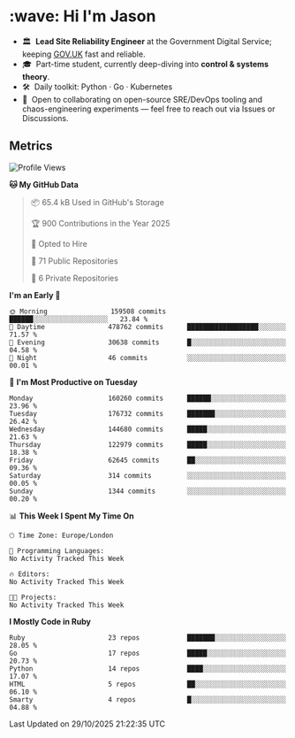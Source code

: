 <h1 align="left" id="jason-title">:wave: Hi I'm Jason</h1>

- 🏛️ &nbsp;**Lead Site Reliability Engineer** at the Government Digital Service; keeping [GOV.UK](https://www.gov.uk/) fast and reliable.
- 🎓 &nbsp;Part-time student, currently deep-diving into **control & systems theory**.  
- 🛠️ &nbsp;Daily toolkit: Python · Go · Kubernetes  
- 🤝 &nbsp;Open to collaborating on open-source SRE/DevOps tooling and chaos-engineering experiments — feel free to reach out via Issues or Discussions.


<h2>Metrics</h2>

<!--START_SECTION:waka-->
![Profile Views](http://img.shields.io/badge/Profile%20Views-0-blue)

**🐱 My GitHub Data** 

> 📦 65.4 kB Used in GitHub's Storage 
 > 
> 🏆 900 Contributions in the Year 2025
 > 
> 💼 Opted to Hire
 > 
> 📜 71 Public Repositories 
 > 
> 🔑 6 Private Repositories 
 > 
**I'm an Early 🐤** 

```text
🌞 Morning                159508 commits      ██████░░░░░░░░░░░░░░░░░░░   23.84 % 
🌆 Daytime                478762 commits      ██████████████████░░░░░░░   71.57 % 
🌃 Evening                30638 commits       █░░░░░░░░░░░░░░░░░░░░░░░░   04.58 % 
🌙 Night                  46 commits          ░░░░░░░░░░░░░░░░░░░░░░░░░   00.01 % 
```
📅 **I'm Most Productive on Tuesday** 

```text
Monday                   160260 commits      ██████░░░░░░░░░░░░░░░░░░░   23.96 % 
Tuesday                  176732 commits      ███████░░░░░░░░░░░░░░░░░░   26.42 % 
Wednesday                144680 commits      █████░░░░░░░░░░░░░░░░░░░░   21.63 % 
Thursday                 122979 commits      █████░░░░░░░░░░░░░░░░░░░░   18.38 % 
Friday                   62645 commits       ██░░░░░░░░░░░░░░░░░░░░░░░   09.36 % 
Saturday                 314 commits         ░░░░░░░░░░░░░░░░░░░░░░░░░   00.05 % 
Sunday                   1344 commits        ░░░░░░░░░░░░░░░░░░░░░░░░░   00.20 % 
```


📊 **This Week I Spent My Time On** 

```text
🕑︎ Time Zone: Europe/London

💬 Programming Languages: 
No Activity Tracked This Week

🔥 Editors: 
No Activity Tracked This Week

🐱‍💻 Projects: 
No Activity Tracked This Week
```

**I Mostly Code in Ruby** 

```text
Ruby                     23 repos            ███████░░░░░░░░░░░░░░░░░░   28.05 % 
Go                       17 repos            █████░░░░░░░░░░░░░░░░░░░░   20.73 % 
Python                   14 repos            ████░░░░░░░░░░░░░░░░░░░░░   17.07 % 
HTML                     5 repos             ██░░░░░░░░░░░░░░░░░░░░░░░   06.10 % 
Smarty                   4 repos             █░░░░░░░░░░░░░░░░░░░░░░░░   04.88 % 
```




 Last Updated on 29/10/2025 21:22:35 UTC
<!--END_SECTION:waka-->

<!-- links -->

[issues page]: https://github.com/jasonBirchall/jasonBirchall/issues "jasonBirchall/issues"
